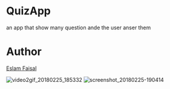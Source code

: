 # QuizApp
an app that show many question ande the user anser them
# Author 
[Eslam Faisal](https://github.com/eslamfaisal)

![video2gif_20180225_185332](https://user-images.githubusercontent.com/33801510/36644137-8362cfa6-1a5e-11e8-8379-7c1785c02352.gif) 
![screenshot_20180225-190414](https://user-images.githubusercontent.com/33801510/36644256-1fcfc00a-1a60-11e8-8094-c737fd6b13e4.png)

